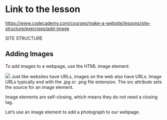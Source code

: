 Link to the lesson
===================
https://www.codecademy.com/courses/make-a-website/lessons/site-structure/exercises/add-image

SITE STRUCTURE

Adding Images
--------------

To add images to a webpage, use the HTML image element:

<img src="https://content.codecademy.com/projects/make-a-website/lesson-1/bikes1.jpg"/>
Just like websites have URLs, images on the web also have URLs. Image URLs typically end with the .jpg or .png file extension. The src attribute sets the source for an image element.

Image elements are self-closing, which means they do not need a closing tag.

Let’s use an image element to add a photograph to our webpage.



